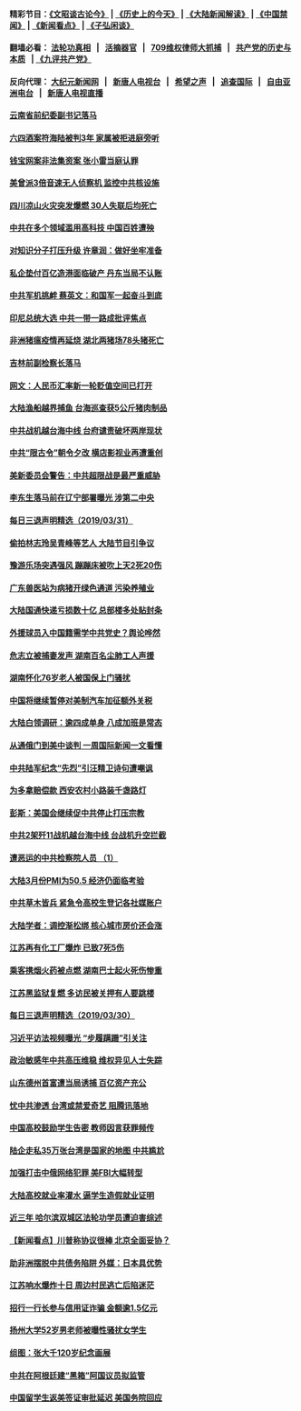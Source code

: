 #### 精彩节目：[《文昭谈古论今》](http://134.209.198.168/wenzhao) | [《历史上的今天》](http://134.209.198.168/today-in-history) | [《大陆新闻解读》](http://134.209.198.168/ntdtv-comedy) | [《中国禁闻》](http://134.209.198.168/ntdtv-news) | [《新闻看点》](http://134.209.198.168/news-insight) | [《子弘闲谈》](http://134.209.198.168/zihongxiantan/) 

  #### 翻墙必看： [法轮功真相](http://134.209.198.168:10000/videos/truth.html) &nbsp;&nbsp;|&nbsp;&nbsp; [活摘器官](http://134.209.198.168:10000/videos/res/Organs/) &nbsp;&nbsp;|&nbsp;&nbsp; [709维权律师大抓捕](http://134.209.198.168:10000/videos/709/) &nbsp;&nbsp;|&nbsp;&nbsp; [共产党的历史与本质](http://134.209.198.168:10000/videos/ccp.html) &nbsp;&nbsp;| [《九评共产党》](http://134.209.198.168:10000/videos/jiuping/) 

#### 反向代理： [大纪元新闻网](http://134.209.198.168:10080/) &nbsp;&nbsp;|&nbsp;&nbsp; [新唐人电视台](http://134.209.198.168:8000/) &nbsp;&nbsp;|&nbsp;&nbsp; [希望之声](http://134.209.198.168:8200/) &nbsp;&nbsp;|&nbsp;&nbsp; [追查国际](http://134.209.198.168:10010/) &nbsp;&nbsp;|&nbsp;&nbsp; [自由亚洲电台](http://134.209.198.168:9800/) &nbsp;&nbsp;|&nbsp;&nbsp; [新唐人电视直播](http://134.209.198.168/) 


#### [云南省前纪委副书记落马](../pages/nsc413/n11155330.md?t=04011237) 

#### [六四酒案符海陆被判3年 家属被拒进庭旁听](../pages/nsc413/n11154969.md?t=04011237) 

#### [钱宝网案非法集资案 张小雷当庭认罪](../pages/nsc413/n11154807.md?t=04011237) 

#### [美曾派3倍音速无人侦察机 监控中共核设施](../pages/nsc413/n11155218.md?t=04011237) 

#### [四川凉山火灾突发爆燃 30人失联后均死亡](../pages/nsc413/n11154434.md?t=04011237) 

#### [中共在多个领域滥用高科技 中国百姓遭殃](../pages/nsc413/n11142902.md?t=04011237) 

#### [对知识分子打压升级 许章润：做好坐牢准备](../pages/nsc413/n11154089.md?t=04011237) 

#### [私企垫付百亿造港面临破产 丹东当局不认账](../pages/nsc413/n11154297.md?t=04011237) 

#### [中共军机挑衅 蔡英文：和国军一起奋斗到底](../pages/nsc413/n11154676.md?t=04011237) 

#### [印尼总统大选 中共一带一路成批评焦点](../pages/nsc413/n11154220.md?t=04011237) 

#### [非洲猪瘟疫情再延烧 湖北两猪场78头猪死亡](../pages/nsc413/n11154206.md?t=04011237) 

#### [吉林前副检察长落马](../pages/nsc413/n11154049.md?t=04011237) 

#### [网文：人民币汇率新一轮贬值空间已打开](../pages/nsc413/n11153913.md?t=04011237) 

#### [大陆渔船越界捕鱼 台海巡查获5公斤猪肉制品](../pages/nsc413/n11154287.md?t=04011237) 

#### [中共战机越台海中线 台府谴责破坏两岸现状](../pages/nsc413/n11154193.md?t=04011237) 

#### [中共“限古令”朝令夕改 横店影视业再遭重创](../pages/nsc413/n11153679.md?t=04011237) 

#### [美新委员会警告：中共超限战是最严重威胁](../pages/nsc413/n11153754.md?t=04011237) 

#### [李东生落马前在辽宁部署曝光 涉第二中央](../pages/nsc413/n11153939.md?t=04011237) 

#### [每日三退声明精选（2019/03/31）](../pages/nsc413/n11154158.md?t=04011237) 

#### [偷拍林志玲吴青峰等艺人 大陆节目引争议](../pages/nsc413/n11153350.md?t=04011237) 

#### [豫游乐场突遇强风 蹦蹦床被吹上天2死20伤](../pages/nsc413/n11153169.md?t=04011237) 

#### [广东兽医站为病猪开绿色通道 污染养殖业](../pages/nsc413/n11153681.md?t=04011237) 

#### [大陆国通快递亏损数十亿 总部楼多处贴封条](../pages/nsc413/n11153636.md?t=04011237) 

#### [外援球员入中国籍需学中共党史？舆论哗然](../pages/nsc413/n11153385.md?t=04011237) 

#### [危志立被捕妻发声 湖南百名尘肺工人声援](../pages/nsc413/n11152042.md?t=04011237) 

#### [湖南怀化76岁老人被国保上门骚扰](../pages/nsc413/n11153338.md?t=04011237) 

#### [中国将继续暂停对美制汽车加征额外关税](../pages/nsc413/n11153472.md?t=04011237) 

#### [大陆白领调研：逾四成单身 八成加班是常态](../pages/nsc413/n11153200.md?t=04011237) 

#### [从通俄门到美中谈判 一周国际新闻一文看懂](../pages/nsc413/n11151265.md?t=04011237) 

#### [中共陆军纪念“先烈”引汪精卫诗句遭嘲讽](../pages/nsc413/n11153345.md?t=04011237) 

#### [为多拿赔偿款 西安农村小路装千盏路灯](../pages/nsc413/n11153213.md?t=04011237) 

#### [彭斯：美国会继续促中共停止打压宗教](../pages/nsc413/n11153230.md?t=04011237) 


#### [中共2架歼11战机越台海中线 台战机升空拦截](../pages/nsc413/n11153165.md?t=04011237) 

#### [遭恶运的中共检察院人员 （1）](../pages/nsc413/n11152763.md?t=04011237) 

#### [大陆3月份PMI为50.5 经济仍面临考验](../pages/nsc413/n11152922.md?t=04011237) 

#### [中共草木皆兵 紧急令高校生登记各社媒账户](../pages/nsc413/n11152969.md?t=04011237) 

#### [大陆学者：调控渐松绑 核心城市房价还会涨](../pages/nsc413/n11152442.md?t=04011237) 

#### [江苏再有化工厂爆炸 已致7死5伤](../pages/nsc413/n11152609.md?t=04011237) 

#### [乘客携烟火药被点燃 湖南巴士起火死伤惨重](../pages/nsc413/n11152258.md?t=04011237) 

#### [江苏黑监狱复燃 多访民被关押有人要跳楼](../pages/nsc413/n11152399.md?t=04011237) 

#### [每日三退声明精选（2019/03/30）](../pages/nsc413/n11152285.md?t=04011237) 

#### [习近平访法视频曝光 “步履蹒跚”引关注](../pages/nsc413/n11151984.md?t=04011237) 

#### [政治敏感年中共高压维稳 维权异见人士失踪](../pages/nsc413/n11151096.md?t=04011237) 

#### [山东德州首富遭当局诱捕 百亿资产充公](../pages/nsc413/n11151203.md?t=04011237) 

#### [忧中共渗透 台湾或禁爱奇艺 阻腾讯落地](../pages/nsc413/n11151626.md?t=04011237) 

#### [中国高校鼓励学生告密 教师因言获罪频传](../pages/nsc413/n11151725.md?t=04011237) 

#### [陆企走私35万张台湾是国家的地图 中共尴尬](../pages/nsc413/n11151572.md?t=04011237) 

#### [加强打击中俄网络犯罪 美FBI大幅转型](../pages/nsc413/n11151611.md?t=04011237) 

#### [大陆高校就业率灌水 逼学生造假就业证明](../pages/nsc413/n11151599.md?t=04011237) 

#### [近三年 哈尔滨双城区法轮功学员遭迫害综述](../pages/nsc413/n11151453.md?t=04011237) 

#### [【新闻看点】川普称协议很棒 北京全面妥协？](../pages/nsc413/n11151468.md?t=04011237) 

#### [助非洲摆脱中共债务陷阱 外媒：日本具优势](../pages/nsc413/n11151637.md?t=04011237) 

#### [江苏响水爆炸十日 周边村民逃亡后陷迷茫](../pages/nsc413/n11151609.md?t=04011237) 

#### [招行一行长参与信用证诈骗 金额逾1.5亿元](../pages/nsc413/n11151337.md?t=04011237) 

#### [扬州大学52岁男老师被曝性骚扰女学生](../pages/nsc413/n11151543.md?t=04011237) 

#### [组图：张大千120岁纪念画展](../pages/nsc413/n11150983.md?t=04011237) 

#### [中共在阿根廷建“黑箱”阿国议员拟监管](../pages/nsc413/n11151549.md?t=04011237) 

#### [中国留学生返美签证审批延迟 美国务院回应](../pages/nsc413/n11151314.md?t=04011237) 

